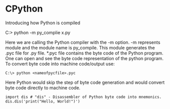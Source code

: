 # CPython
Introducing how Python is compiled

C:\> python -m py_complie x.py
 
Here we are calling the Python compiler with the  -m option. -m represents module and the module name is py_compile. This module generates the .pyc file for .py file. *.pyc file contains the byte code of the Python program. One can open and see the byte code representation of the python program. To convert byte code into machine code/output use:

```
C:\> python <nameofpycfile>.pyc
```

Here Python would skip the step of byte code generation and would convert byte code directly to machine code.

```
import dis # "dis" - Disassembler of Python byte code into mnemonics.
dis.dis('print("Hello, World!")')
```